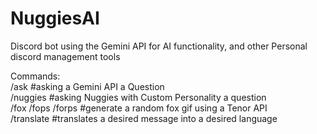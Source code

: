 # NuggiesAI
Discord bot using the Gemini API for AI functionality, and other Personal discord management tools

Commands: \
/ask #asking a Gemini API a Question \
/nuggies #asking Nuggies with Custom Personality a question \
/fox /fops /forps #generate a random fox gif using a Tenor API \
/translate #translates a desired message into a desired language
